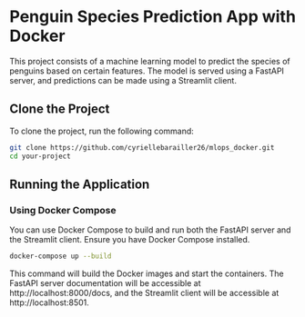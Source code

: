 # Penguin Species Prediction App with Docker

This project consists of a machine learning model to predict the species of penguins based on certain features. The model is served using a FastAPI server, and predictions can be made using a Streamlit client.

## Clone the Project

To clone the project, run the following command:

```bash
git clone https://github.com/cyriellebarailler26/mlops_docker.git
cd your-project
```

## Running the Application
### Using Docker Compose

You can use Docker Compose to build and run both the FastAPI server and the Streamlit client. Ensure you have Docker Compose installed.

```bash
docker-compose up --build
```

This command will build the Docker images and start the containers. The FastAPI server documentation will be accessible at http://localhost:8000/docs, and the Streamlit client will be accessible at http://localhost:8501.
